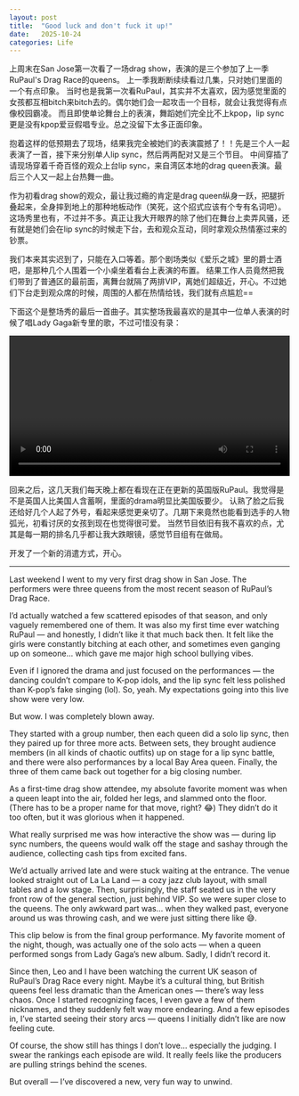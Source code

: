```yaml
---
layout: post
title:  "Good luck and don't fuck it up!"
date:   2025-10-24
categories: Life
---
```


上周末在San Jose第一次看了一场drag show，表演的是三个参加了上一季RuPaul's Drag Race的queens。
上一季我断断续续看过几集，只对她们里面的一个有点印象。
当时也是我第一次看RuPaul，其实并不太喜欢，因为感觉里面的女孩都互相bitch来bitch去的。偶尔她们会一起攻击一个目标，就会让我觉得有点像校园霸凌。
而且即使单论舞台上的表演，舞蹈她们完全比不上kpop，lip sync更是没有kpop爱豆假唱专业。总之没留下太多正面印象。

抱着这样的低预期去了现场，结果我完全被她们的表演震撼了！！先是三个人一起表演了一首，接下来分别单人lip sync，然后两两配对又是三个节目。
中间穿插了请现场穿着千奇百怪的观众上台lip sync，来自湾区本地的drag queen表演。最后三个人又一起上台热舞一曲。

作为初看drag show的观众，最让我过瘾的肯定是drag queen纵身一跃，把腿折叠起来，全身摔到地上的那种地板动作（笑死，这个招式应该有个专有名词吧）。
这场秀里也有，不过并不多。真正让我大开眼界的除了他们在舞台上卖弄风骚，还有就是她们会在lip sync的时候走下台，去和观众互动，同时拿观众热情塞过来的钞票。

我们本来其实迟到了，只能在入口等着。那个剧场类似《爱乐之城》里的爵士酒吧，是那种几个人围着一个小桌坐着看台上表演的布置。
结果工作人员竟然把我们带到了普通区的最前面，离舞台就隔了两排VIP，离她们超级近，开心。不过她们下台走到观众席的时候，周围的人都在热情给钱，我们就有点尴尬==

下面这个是整场秀的最后一首曲子。其实整场我最喜欢的是其中一位单人表演的时候了唱Lady Gaga新专里的歌，不过可惜没有录：

<video width="100%" controls>
  <source src="https://github.com/ZsEun/ZsEun.github.io/tree/refs/heads/main/image/IMG_0029.mp4" type="video/mp4">
  Your browser does not support the video tag.
</video>



回来之后，这几天我们每天晚上都在看现在正在更新的英国版RuPaul。我觉得是不是英国人比美国人含蓄啊，里面的drama明显比美国版要少。
认熟了脸之后我还给好几个人起了外号，看起来感觉更亲切了。几期下来竟然也能看到选手的人物弧光，初看讨厌的女孩到现在也觉得很可爱。
当然节目依旧有我不喜欢的点，尤其是每一期的排名几乎都让我大跌眼镜，感觉节目组有在做局。

开发了一个新的消遣方式，开心。

---

Last weekend I went to my very first drag show in San Jose.
The performers were three queens from the most recent season of RuPaul’s Drag Race.

I’d actually watched a few scattered episodes of that season, and only vaguely remembered one of them.
It was also my first time ever watching RuPaul — and honestly, I didn’t like it that much back then.
It felt like the girls were constantly bitching at each other, and sometimes even ganging up on someone… 
which gave me major high school bullying vibes.

Even if I ignored the drama and just focused on the performances — the dancing couldn’t compare to K-pop idols, 
and the lip sync felt less polished than K-pop’s fake singing (lol).
So, yeah. My expectations going into this live show were very low.

But wow. I was completely blown away.

They started with a group number, then each queen did a solo lip sync, then they paired up for three more acts.
Between sets, they brought audience members (in all kinds of chaotic outfits) up on stage for a lip sync battle, 
and there were also performances by a local Bay Area queen.
Finally, the three of them came back out together for a big closing number.

As a first-time drag show attendee, my absolute favorite moment was when a queen leapt into the air, 
folded her legs, and slammed onto the floor. (There has to be a proper name for that move, right? 😂)
They didn’t do it too often, but it was glorious when it happened.

What really surprised me was how interactive the show was — during lip sync numbers, 
the queens would walk off the stage and sashay through the audience, collecting cash tips from excited fans.

We’d actually arrived late and were stuck waiting at the entrance. 
The venue looked straight out of La La Land — a cozy jazz club layout, with small tables and a low stage.
Then, surprisingly, the staff seated us in the very front row of the general section, just behind VIP. 
So we were super close to the queens.
The only awkward part was… when they walked past, everyone around us was throwing cash, and we were just sitting there like 😅.

This clip below is from the final group performance. 
My favorite moment of the night, though, was actually one of the solo acts — when a queen performed songs from Lady Gaga’s new album.
Sadly, I didn’t record it.

Since then, Leo and I have been watching the current UK season of RuPaul’s Drag Race every night.
Maybe it’s a cultural thing, but British queens feel less dramatic than the American ones — there’s way less chaos.
Once I started recognizing faces, I even gave a few of them nicknames, and they suddenly felt way more endearing.
And a few episodes in, I’ve started seeing their story arcs — queens I initially didn’t like are now feeling cute.

Of course, the show still has things I don’t love… especially the judging. 
I swear the rankings each episode are wild. It really feels like the producers are pulling strings behind the scenes.

But overall — I’ve discovered a new, very fun way to unwind.




